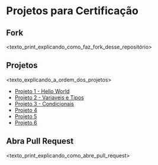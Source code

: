 # Projetos para Certificação

## Fork

<texto_print_explicando_como_faz_fork_desse_repositório>

## Projetos

<texto_explicando_a_ordem_dos_projetos>

- [Projeto 1 - Hello World](projeto1.md)
- [Projeto 2 - Variaveis e Tipos](projeto2.md)
- [Projeto 3 - Condicionais](projeto3.md)
- [Projeto 4](projeto4.md)
- [Projeto 5](projeto5.md)
- [Projeto 6](projeto6.md)

## Abra Pull Request

<texto_print_explicando_como_abre_pull_request>
